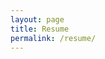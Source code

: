 ```yaml
---
layout: page
title: Resume
permalink: /resume/
---
```


<object data="/assets/YANG_JASON_resume2023.pdf" width="900" height="900" type='application/pdf'></object>